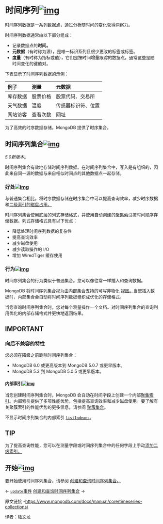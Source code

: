 # 时间序列[![img](https://www.mongodb.com/docs/manual/assets/link.svg)](https://www.mongodb.com/docs/manual/core/timeseries-collections/#time-series)

时间序列数据是一系列数据点，通过分析随时间的变化获得洞察力。

时间序列数据通常由以下部分组成：

- 记录数据点的**时间。**
- **元数据**（有时称为源），是唯一标识系列且很少更改的标签或标签。
- **度量**（有时称为指标或值），它们是按时间增量跟踪的数据点。通常这些是随时间变化的键值对。

下表显示了时间序列数据的示例：

| **例子** | **测量** | **元数据**         |
| :------- | :------- | :----------------- |
| 库存数据 | 股票价格 | 股票代码、交易所   |
| 天气数据 | 温度     | 传感器标识符、位置 |
| 网站访客 | 查看次数 | 网址               |

为了高效的时序数据存储，MongoDB 提供了时序集合。



## 时间序列集合[![img](https://www.mongodb.com/docs/manual/assets/link.svg)](https://www.mongodb.com/docs/manual/core/timeseries-collections/#time-series-collections)

*5.0新版本*。

时间序列集合有效地存储时间序列数据。在时间序列集合中，写入是有组织的，因此来自同一源的数据与来自相似时间点的其他数据点一起存储。

### 好处[![img](https://www.mongodb.com/docs/manual/assets/link.svg)](https://www.mongodb.com/docs/manual/core/timeseries-collections/#benefits)

与普通集合相比，将时序数据存储在时序集合中可以提高查询效率，减少时序数据和[二级索引的磁盘占用。](https://www.mongodb.com/docs/manual/reference/glossary/#std-term-secondary-index)

时间序列集合使用底层的列式存储格式，并使用自动创建的[聚集索引](https://www.mongodb.com/docs/manual/core/clustered-collections/#std-label-clustered-collections)按时间顺序存储数据。列式存储格式具有以下优点：

- 降低处理时间序列数据的复杂性
- 提高查询效率
- 减少磁盘使用
- 减少读取操作的 I/O
- 增加 WiredTiger 缓存使用



### 行为[![img](https://www.mongodb.com/docs/manual/assets/link.svg)](https://www.mongodb.com/docs/manual/core/timeseries-collections/#behavior)

时间序列集合的行为类似于普通集合。您可以像往常一样插入和查询数据。

MongoDB 将时间序列集合视为由内部集合支持的可写非物化 [视图。](https://www.mongodb.com/docs/manual/core/views/#std-label-views-landing-page)当您插入数据时，内部集合会自动将时间序列数据组织成优化的存储格式。

当您查询时间序列集合时，您对每个测量操作一个文档。对时间序列集合的查询利用优化的内部存储格式并更快地返回结果。



## IMPORTANT

### 向后不兼容的特性

您必须在降级之前删除时间序列集合：

- MongoDB 6.0 或更高版本到 MongoDB 5.0.7 或更早版本。
- MongoDB 5.3 到 MongoDB 5.0.5 或更早版本。

#### 内部索引[![img](https://www.mongodb.com/docs/manual/assets/link.svg)](https://www.mongodb.com/docs/manual/core/timeseries-collections/#internal-index)

当您创建时间序列集合时，MongoDB 会自动在时间字段上创建一个内部[聚集索引](https://www.mongodb.com/docs/manual/core/clustered-collections/#std-label-clustered-collections)。内部索引提供了多项性能优势，包括提高查询效率和减少磁盘使用。要了解有关聚簇索引的性能优势的更多信息，请参阅 [聚簇集合](https://www.mongodb.com/docs/manual/core/clustered-collections/#std-label-clustered-collections)。

不显示时间序列集合的内部索引 [`listIndexes`](https://www.mongodb.com/docs/manual/reference/command/listIndexes/#mongodb-dbcommand-dbcmd.listIndexes)。



## TIP

为了提高查询性能，您可以在测量字段或时间序列集合中的任何字段上手动[添加二级索引。](https://www.mongodb.com/docs/manual/core/timeseries/timeseries-secondary-index/#std-label-timeseries-add-secondary-index)

## 开始[![img](https://www.mongodb.com/docs/manual/assets/link.svg)](https://www.mongodb.com/docs/manual/core/timeseries-collections/#get-started)

要开始使用时间序列集合，请参阅 [创建和查询时间序列集合。](https://www.mongodb.com/docs/manual/core/timeseries/timeseries-procedures/#std-label-timeseries-create-query-procedures)

←  [`update`事件](https://www.mongodb.com/docs/manual/reference/change-events/update/)   [创建和查询时间序列集合](https://www.mongodb.com/docs/manual/core/timeseries/timeseries-procedures/) →

原文链接 -https://www.mongodb.com/docs/manual/core/timeseries-collections/

译者：陆文龙